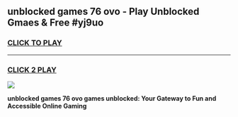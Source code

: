 
## unblocked games 76 ovo - Play Unblocked Gmaes & Free #yj9uo
<h3>
<a href="https://news.freeplayer.one?title=unblocked_games_76_ovo&ref=03M">CLICK TO PLAY</a></h3>
<hr>

<h3>
<a href="https://news.freeplayer.one?title=unblocked_games_76_ovo&ref=03M">CLICK 2 PLAY</a>
  
</h3>

<a href="https://news.freeplayer.one?title=unblocked_games_76_ovo&ref=03M"><img src="https://clearcache.store/games.png"></a>


**unblocked games 76 ovo games unblocked: Your Gateway to Fun and Accessible Online Gaming**
